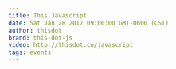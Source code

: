 ```yaml
---
title: This.Javascript
date: Sat Jan 28 2017 09:00:00 GMT-0600 (CST)
author: thisdot
brand: this-dot-js
video: http://thisdot.co/javascript
tags: events
---
```

